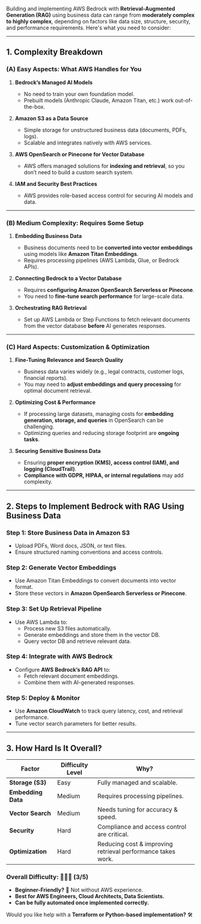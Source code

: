 Building and implementing AWS Bedrock with **Retrieval-Augmented Generation (RAG)** using business data can range from **moderately complex to highly complex**, depending on factors like data size, structure, security, and performance requirements. Here's what you need to consider:

---

## **1. Complexity Breakdown**
### **(A) Easy Aspects: What AWS Handles for You**
1. **Bedrock’s Managed AI Models**  
   - No need to train your own foundation model.  
   - Prebuilt models (Anthropic Claude, Amazon Titan, etc.) work out-of-the-box.
  
2. **Amazon S3 as a Data Source**  
   - Simple storage for unstructured business data (documents, PDFs, logs).  
   - Scalable and integrates natively with AWS services.

3. **AWS OpenSearch or Pinecone for Vector Database**  
   - AWS offers managed solutions for **indexing and retrieval**, so you don’t need to build a custom search system.

4. **IAM and Security Best Practices**  
   - AWS provides role-based access control for securing AI models and data.

---

### **(B) Medium Complexity: Requires Some Setup**
1. **Embedding Business Data**  
   - Business documents need to be **converted into vector embeddings** using models like **Amazon Titan Embeddings**.  
   - Requires processing pipelines (AWS Lambda, Glue, or Bedrock APIs).

2. **Connecting Bedrock to a Vector Database**  
   - Requires **configuring Amazon OpenSearch Serverless or Pinecone**.  
   - You need to **fine-tune search performance** for large-scale data.

3. **Orchestrating RAG Retrieval**  
   - Set up AWS Lambda or Step Functions to fetch relevant documents from the vector database **before** AI generates responses.

---

### **(C) Hard Aspects: Customization & Optimization**
1. **Fine-Tuning Relevance and Search Quality**  
   - Business data varies widely (e.g., legal contracts, customer logs, financial reports).  
   - You may need to **adjust embeddings and query processing** for optimal document retrieval.

2. **Optimizing Cost & Performance**  
   - If processing large datasets, managing costs for **embedding generation, storage, and queries** in OpenSearch can be challenging.  
   - Optimizing queries and reducing storage footprint are **ongoing tasks**.

3. **Securing Sensitive Business Data**  
   - Ensuring **proper encryption (KMS), access control (IAM), and logging (CloudTrail)**.  
   - **Compliance with GDPR, HIPAA, or internal regulations** may add complexity.

---

## **2. Steps to Implement Bedrock with RAG Using Business Data**
### **Step 1: Store Business Data in Amazon S3**
- Upload PDFs, Word docs, JSON, or text files.
- Ensure structured naming conventions and access controls.

### **Step 2: Generate Vector Embeddings**
- Use Amazon Titan Embeddings to convert documents into vector format.
- Store these vectors in **Amazon OpenSearch Serverless or Pinecone**.

### **Step 3: Set Up Retrieval Pipeline**
- Use AWS Lambda to:
  - Process new S3 files automatically.
  - Generate embeddings and store them in the vector DB.
  - Query vector DB and retrieve relevant data.

### **Step 4: Integrate with AWS Bedrock**
- Configure **AWS Bedrock’s RAG API** to:
  - Fetch relevant document embeddings.
  - Combine them with AI-generated responses.

### **Step 5: Deploy & Monitor**
- Use **Amazon CloudWatch** to track query latency, cost, and retrieval performance.
- Tune vector search parameters for better results.

---

## **3. How Hard Is It Overall?**
| **Factor**         | **Difficulty Level** | **Why?** |
|--------------------|-------------------|----------|
| **Storage (S3)**  | Easy  | Fully managed and scalable. |
| **Embedding Data** | Medium | Requires processing pipelines. |
| **Vector Search**  | Medium | Needs tuning for accuracy & speed. |
| **Security**       | Hard | Compliance and access control are critical. |
| **Optimization**   | Hard | Reducing cost & improving retrieval performance takes work. |

### **Overall Difficulty: 🌟🌟🌟 (3/5)**
- **Beginner-Friendly?** 🚀 Not without AWS experience.
- **Best for AWS Engineers, Cloud Architects, Data Scientists.**
- **Can be fully automated once implemented correctly.**

Would you like help with a **Terraform or Python-based implementation?** 🛠️
